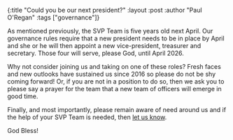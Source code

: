 {:title "Could you be our next president?"
 :layout :post
 :author "Paul O'Regan"
 :tags ["governance"]}

As mentioned previously, the SVP Team is five years old next April. Our governance rules require that a new president needs to be in place by April and she or he will then appoint a new vice-president, treasurer and secretary. Those four will serve, please God, until April 2026.

Why not consider joining us and taking on one of these roles? Fresh faces and new outlooks have sustained us since 2016 so please do not be shy coming forward! Or, if you are not in a position to do so, then we ask you to please say a prayer for the team that a new team of officers will emerge in good time.

Finally, and most importantly, please remain aware of need around us and if the help of your SVP Team is needed, then [let us know](../../pages-output/contact/).

God Bless!
